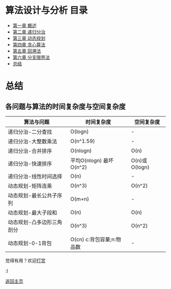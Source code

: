 # 算法设计与分析 目录

- [第一章 概述](Chapter1.md)
- [第二章 递归分治](Chapter2.md)
- [第三章 动态规划](Chapter3.md)
- [第四章 贪心算法](Chapter4.md)
- [第五章 回溯法](Chapter5.md)
- [第六章 分支限界法](Chapter6.md)
- [总结](Summary.md)

# 总结

## 各问题与算法的时间复杂度与空间复杂度

| 算法与问题 | 时间复杂度 | 空间复杂度 |
| --- | --- | --- |
| 递归分治-二分查找 | O(logn) | - |
| 递归分治-大整数乘法 | O(n^1.59) | - |
| 递归分治-合并排序 | O(nlogn) | O(n) |
| 递归分治-快速排序 | 平均O(nlogn) 最坏O(n^2) | O(n)或O(logn) |
| 递归分治-线性时间选择 | O(n) | - |
| 动态规划-矩阵连乘 | O(n^3) | O(n^2) |
| 动态规划-最长公共子序列 | O(m+n) | - |
| 动态规划-最大子段和 | O(n) | O(n) |
| 动态规划-凸多边形三角剖分 | O(n^3) | O(n^2) |
| 动态规划-0-1背包 | O(cn) c:背包容量;n:物品数 | - |


觉得有用？欢迎[打赏](donate.md)

:)

[返回主页](index.md)